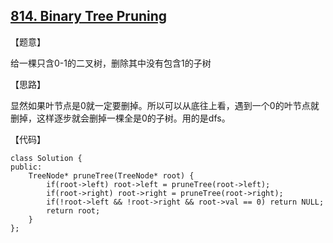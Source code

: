 ## [814. Binary Tree Pruning](https://leetcode.com/problems/binary-tree-pruning/description/)

【题意】

给一棵只含0-1的二叉树，删除其中没有包含1的子树



【思路】

显然如果叶节点是0就一定要删掉。所以可以从底往上看，遇到一个0的叶节点就删掉，这样逐步就会删掉一棵全是0的子树。用的是dfs。



【代码】

```
class Solution {
public:
    TreeNode* pruneTree(TreeNode* root) {
        if(root->left) root->left = pruneTree(root->left);
        if(root->right) root->right = pruneTree(root->right);
        if(!root->left && !root->right && root->val == 0) return NULL;
        return root;
    }
};
```

